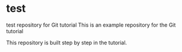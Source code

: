 # test
test repository for Git tutorial
This is an example repository for the Git tutorial

This repository is built step by step in the tutorial.